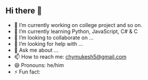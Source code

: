 ## Hi there 👋

- 🔭 I’m currently working on college project and so on.
- 🌱 I’m currently learning Python, JavaScript, C# & C
- 👯 I’m looking to collaborate on ...
- 🤔 I’m looking for help with ...
- 💬 Ask me about ...
- 📫 How to reach me: chymukesh5@gmail.com
- 😄 Pronouns: he/him
- ⚡ Fun fact: 
